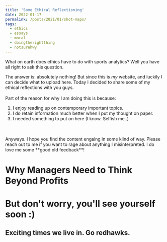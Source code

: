 ```yaml
---
title: 'Some Ethical Reflectioning'
date: 2022-01-17
permalink: /posts/2021/01/shot-maps/
tags:
  - ethics
  - essays
  - moral
  - doingtherightthing
  - notsurehwy
---
```


What on earth does ethics have to do with sports analytics? Well you have all right to ask this question.

The answer is: absolutely nothing! But since this is *my* website, and luckily I can decide what to upload here. Today I decided to share some of my ethical reflections with you guys. <br> <br> Part of the reason for why I am doing this is because:

1. I enjoy reading up on contemporary important topics. 
2. I do retain information much better when I put my thought on paper.
3. I needed something to put on here (I know. Selfish me..)
<br>
<br>
Anyways. I hope you find the content engaing in some kiind of way. Please reach out to me if you want to rage about anything I misinterpreted. I do love me some **good old feedback**!

Why Managers Need to Think Beyond Profits
======

But don't worry, you'll see yourself soon :)
======

Exciting times we live in. Go redhawks.
------
